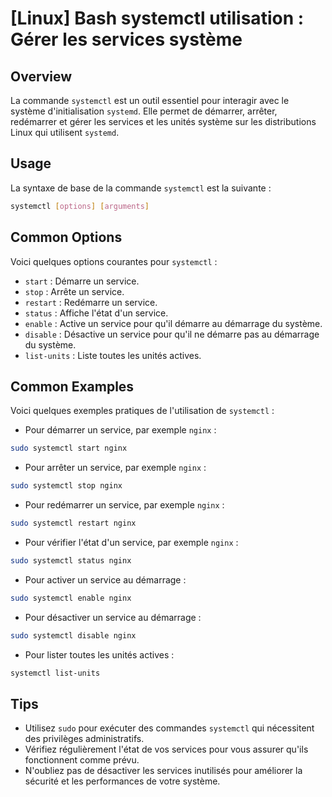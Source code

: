 # [Linux] Bash systemctl utilisation : Gérer les services système

## Overview
La commande `systemctl` est un outil essentiel pour interagir avec le système d'initialisation `systemd`. Elle permet de démarrer, arrêter, redémarrer et gérer les services et les unités système sur les distributions Linux qui utilisent `systemd`.

## Usage
La syntaxe de base de la commande `systemctl` est la suivante :

```bash
systemctl [options] [arguments]
```

## Common Options
Voici quelques options courantes pour `systemctl` :

- `start` : Démarre un service.
- `stop` : Arrête un service.
- `restart` : Redémarre un service.
- `status` : Affiche l'état d'un service.
- `enable` : Active un service pour qu'il démarre au démarrage du système.
- `disable` : Désactive un service pour qu'il ne démarre pas au démarrage du système.
- `list-units` : Liste toutes les unités actives.

## Common Examples
Voici quelques exemples pratiques de l'utilisation de `systemctl` :

- Pour démarrer un service, par exemple `nginx` :

```bash
sudo systemctl start nginx
```

- Pour arrêter un service, par exemple `nginx` :

```bash
sudo systemctl stop nginx
```

- Pour redémarrer un service, par exemple `nginx` :

```bash
sudo systemctl restart nginx
```

- Pour vérifier l'état d'un service, par exemple `nginx` :

```bash
sudo systemctl status nginx
```

- Pour activer un service au démarrage :

```bash
sudo systemctl enable nginx
```

- Pour désactiver un service au démarrage :

```bash
sudo systemctl disable nginx
```

- Pour lister toutes les unités actives :

```bash
systemctl list-units
```

## Tips
- Utilisez `sudo` pour exécuter des commandes `systemctl` qui nécessitent des privilèges administratifs.
- Vérifiez régulièrement l'état de vos services pour vous assurer qu'ils fonctionnent comme prévu.
- N'oubliez pas de désactiver les services inutilisés pour améliorer la sécurité et les performances de votre système.